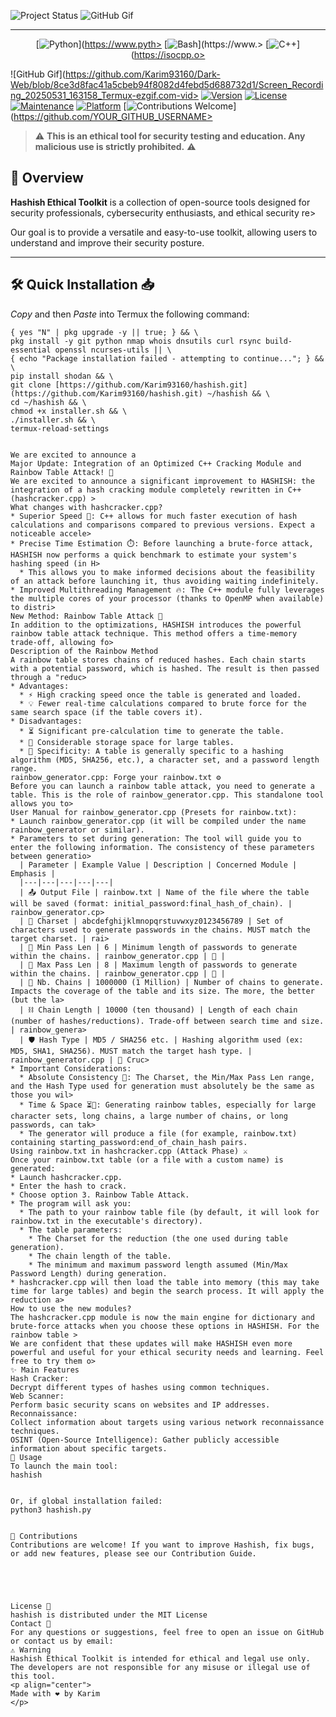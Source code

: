  ![Project Status](https://img.shields.io/badge/Project%20Status-STABLE%20%F0%9F%91%8D-green)
 ![GitHub Gif](https://github.com/Karim93160/Dark-Web/blob/7612fb26e60cc7816e80ae5bb792eeac1942dee8/20250530_022342.gif)

 ---

 <div align="center">

 [![Python](https://img.shields.io/badge/-%F0%9F%90%8DPython-3776AB?style=for-the-badge&logo=python&logoColor=FFD43B&labelColor=3776AB)](https://www.pyth>
 [![Bash](https://img.shields.io/badge/-%E2%9A%A1%EF%B8%8FShell-4EAA25?style=for-the-badge&logo=gnu-bash&logoColor=white&labelColor=4EAA25)](https://www.>
 [![C++](https://img.shields.io/badge/-%E2%9C%94%EF%B8%8FC++-FF69B4?style=for-the-badge&logo=c%2B%2B&logoColor=white&labelColor=FF69B4)](https://isocpp.o>

 </div>

 ![GitHub Gif](https://github.com/Karim93160/Dark-Web/blob/8ce3d8fac41a5cbeb94f8082d4febd5d688732d1/Screen_Recording_20250531_163158_Termux-ezgif.com-vid>
 [![Version](https://img.shields.io/badge/Version-5.1-red.svg)](https://github.com/Karim93160/wazabi)
 [![License](https://img.shields.io/badge/License-MIT-yellow.svg?style=flat-square)](https://opensource.org/licenses/MIT)
 [![Maintenance](https://img.shields.io/badge/Maintained-Yes-green.svg?style=flat-square)](https://github.com/YOUR_GITHUB_USERNAME/hashish/commits/main)
 [![Platform](https://img.shields.io/badge/Platform-Termux%20%7C%20Linux-lightgrey.svg?style=flat-square)](https://termux.com/)
 [![Contributions Welcome](https://img.shields.io/badge/Contributions-Welcome-brightgreen.svg?style=flat-square)](https://github.com/YOUR_GITHUB_USERNAME>

 > ⚠️ **This is an ethical tool for security testing and education. Any malicious use is strictly prohibited.** ⚠️

 ## 🎯 Overview

 **Hashish Ethical Toolkit** is a collection of open-source tools designed for security professionals, cybersecurity enthusiasts, and ethical security re>

 Our goal is to provide a versatile and easy-to-use toolkit, allowing users to understand and improve their security posture.

 ---
 ## 🛠️ Quick Installation 📥
 *Copy* and then *Paste* into Termux
 the following command:
 ```{ yes "N" | pkg update -y || true; } && \
 { yes "N" | pkg upgrade -y || true; } && \
 pkg install -y git python nmap whois dnsutils curl rsync build-essential openssl ncurses-utils || \
 { echo "Package installation failed - attempting to continue..."; } && \
 pip install shodan && \
 git clone [https://github.com/Karim93160/hashish.git](https://github.com/Karim93160/hashish.git) ~/hashish && \
 cd ~/hashish && \
 chmod +x installer.sh && \
 ./installer.sh && \
 termux-reload-settings


We are excited to announce a
Major Update: Integration of an Optimized C++ Cracking Module and Rainbow Table Attack! 🎉
We are excited to announce a significant improvement to HASHISH: the integration of a hash cracking module completely rewritten in C++ (hashcracker.cpp) >
What changes with hashcracker.cpp?
 * Superior Speed 🚀: C++ allows for much faster execution of hash calculations and comparisons compared to previous versions. Expect a noticeable accele>
 * Precise Time Estimation ⏱️: Before launching a brute-force attack, HASHISH now performs a quick benchmark to estimate your system's hashing speed (in H>
   * This allows you to make informed decisions about the feasibility of an attack before launching it, thus avoiding waiting indefinitely.
 * Improved Multithreading Management 🔥: The C++ module fully leverages the multiple cores of your processor (thanks to OpenMP when available) to distri>
New Method: Rainbow Table Attack 🌈
In addition to the optimizations, HASHISH introduces the powerful rainbow table attack technique. This method offers a time-memory trade-off, allowing fo>
Description of the Rainbow Method
A rainbow table stores chains of reduced hashes. Each chain starts with a potential password, which is hashed. The result is then passed through a "reduc>
 * Advantages:
   * ⚡ High cracking speed once the table is generated and loaded.
   * 💡 Fewer real-time calculations compared to brute force for the same search space (if the table covers it).
 * Disadvantages:
   * ⏳ Significant pre-calculation time to generate the table.
   * 💾 Considerable storage space for large tables.
   * 🎯 Specificity: A table is generally specific to a hashing algorithm (MD5, SHA256, etc.), a character set, and a password length range.
rainbow_generator.cpp: Forge your rainbow.txt ⚙️
Before you can launch a rainbow table attack, you need to generate a table. This is the role of rainbow_generator.cpp. This standalone tool allows you to>
User Manual for rainbow_generator.cpp (Presets for rainbow.txt):
 * Launch rainbow_generator.cpp (it will be compiled under the name rainbow_generator or similar).
 * Parameters to set during generation: The tool will guide you to enter the following information. The consistency of these parameters between generatio>
   | Parameter | Example Value | Description | Concerned Module | Emphasis |
   |---|---|---|---|---|
   | 📤 Output File | rainbow.txt | Name of the file where the table will be saved (format: initial_password:final_hash_of_chain). | rainbow_generator.cp>
   | 🔡 Charset | abcdefghijklmnopqrstuvwxyz0123456789 | Set of characters used to generate passwords in the chains. MUST match the target charset. | rai>
   | 📏 Min Pass Len | 6 | Minimum length of passwords to generate within the chains. | rainbow_generator.cpp | 🔢 |
   | 📐 Max Pass Len | 8 | Maximum length of passwords to generate within the chains. | rainbow_generator.cpp | 🔢 |
   | 🔗 Nb. Chains | 1000000 (1 Million) | Number of chains to generate. Impacts the coverage of the table and its size. The more, the better (but the la>
   | ⛓️ Chain Length | 10000 (ten thousand) | Length of each chain (number of hashes/reductions). Trade-off between search time and size. | rainbow_genera>
   | 🛡️ Hash Type | MD5 / SHA256 etc. | Hashing algorithm used (ex: MD5, SHA1, SHA256). MUST match the target hash type. | rainbow_generator.cpp | 🔑 Cruc>
 * Important Considerations:
   * Absolute Consistency 🔑: The Charset, the Min/Max Pass Len range, and the Hash Type used for generation must absolutely be the same as those you wil>
   * Time & Space ⏳💾: Generating rainbow tables, especially for large character sets, long chains, a large number of chains, or long passwords, can tak>
   * The generator will produce a file (for example, rainbow.txt) containing starting_password:end_of_chain_hash pairs.
Using rainbow.txt in hashcracker.cpp (Attack Phase) ⚔️
Once your rainbow.txt table (or a file with a custom name) is generated:
 * Launch hashcracker.cpp.
 * Enter the hash to crack.
 * Choose option 3. Rainbow Table Attack.
 * The program will ask you:
   * The path to your rainbow table file (by default, it will look for rainbow.txt in the executable's directory).
   * The table parameters:
     * The Charset for the reduction (the one used during table generation).
     * The chain length of the table.
     * The minimum and maximum password length assumed (Min/Max Password Length) during generation.
 * hashcracker.cpp will then load the table into memory (this may take time for large tables) and begin the search process. It will apply the reduction a>
How to use the new modules?
The hashcracker.cpp module is now the main engine for dictionary and brute-force attacks when you choose these options in HASHISH. For the rainbow table >
We are confident that these updates will make HASHISH even more powerful and useful for your ethical security needs and learning. Feel free to try them o>
✨ Main Features
Hash Cracker:
Decrypt different types of hashes using common techniques.
Web Scanner:
Perform basic security scans on websites and IP addresses.
Reconnaissance:
Collect information about targets using various network reconnaissance techniques.
OSINT (Open-Source Intelligence): Gather publicly accessible information about specific targets.
🚀 Usage
To launch the main tool:
hashish


Or, if global installation failed:
python3 hashish.py


🤝 Contributions
Contributions are welcome! If you want to improve Hashish, fix bugs, or add new features, please see our Contribution Guide.





License 📜
hashish is distributed under the MIT License
Contact 📧
For any questions or suggestions, feel free to open an issue on GitHub or contact us by email:
⚠️ Warning
Hashish Ethical Toolkit is intended for ethical and legal use only. The developers are not responsible for any misuse or illegal use of this tool.
<p align="center">
Made with ❤️ by Karim
</p>

